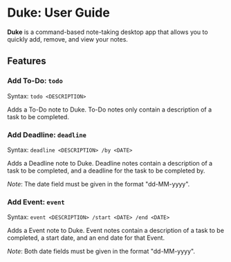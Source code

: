 # Duke: User Guide

**Duke** is a command-based note-taking desktop app that allows you to quickly add, remove, and view your notes.

## Features

### Add To-Do: `todo`

Syntax: `todo <DESCRIPTION>`

Adds a To-Do note to Duke. To-Do notes only contain a description of a task to be completed.

### Add Deadline: `deadline`

Syntax: `deadline <DESCRIPTION> /by <DATE>`

Adds a Deadline note to Duke. Deadline notes contain a description of a task to be completed, and a deadline for the task to be completed by.

_Note_: The date field must be given in the format "dd-MM-yyyy".

### Add Event: `event`

Syntax: `event <DESCRIPTION> /start <DATE> /end <DATE>`

Adds a Event note to Duke. Event notes contain a description of a task to be completed, a start date, and an end date for that Event.

_Note_: Both date fields must be given in the format "dd-MM-yyyy".
